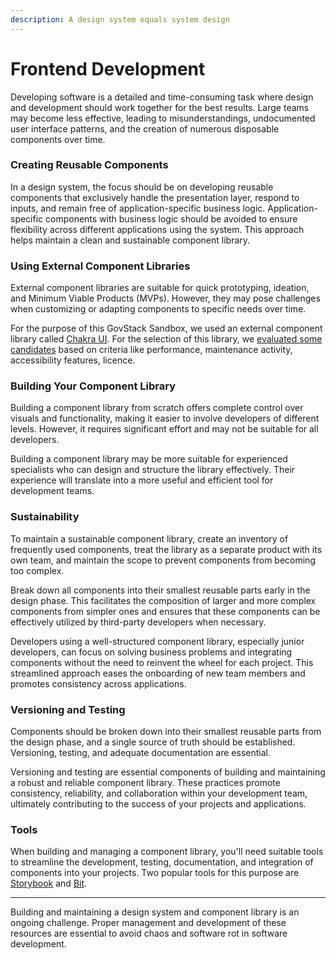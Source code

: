 ```yaml
---
description: A design system equals system design
---
```


# Frontend Development

Developing software is a detailed and time-consuming task where design and development should work together for the best results. Large teams may become less effective, leading to misunderstandings, undocumented user interface patterns, and the creation of numerous disposable components over time.

### **Creating Reusable Components**

In a design system, the focus should be on developing reusable components that exclusively handle the presentation layer, respond to inputs, and remain free of application-specific business logic. Application-specific components with business logic should be avoided to ensure flexibility across different applications using the system. This approach helps maintain a clean and sustainable component library.

### **Using External Component Libraries**

External component libraries are suitable for quick prototyping, ideation, and Minimum Viable Products (MVPs). However, they may pose challenges when customizing or adapting components to specific needs over time.

For the purpose of this GovStack Sandbox, we used an external component library called [Chakra UI](https://chakra-ui.com/). For the selection of this library, we [evaluated some candidates](https://govstack-global.atlassian.net/wiki/spaces/DEMO/pages/96043009/Component+Library+Evaluation) based on criteria like performance, maintenance activity, accessibility features, licence.

### **Building Your Component Library**

Building a component library from scratch offers complete control over visuals and functionality, making it easier to involve developers of different levels. However, it requires significant effort and may not be suitable for all developers.

Building a component library may be more suitable for experienced specialists who can design and structure the library effectively. Their experience will translate into a more useful and efficient tool for development teams.

### **Sustainability**

To maintain a sustainable component library, create an inventory of frequently used components, treat the library as a separate product with its own team, and maintain the scope to prevent components from becoming too complex.

Break down all components into their smallest reusable parts early in the design phase. This facilitates the composition of larger and more complex components from simpler ones and ensures that these components can be effectively utilized by third-party developers when necessary.

Developers using a well-structured component library, especially junior developers, can focus on solving business problems and integrating components without the need to reinvent the wheel for each project. This streamlined approach eases the onboarding of new team members and promotes consistency across applications.

### **Versioning and Testing**

Components should be broken down into their smallest reusable parts from the design phase, and a single source of truth should be established. Versioning, testing, and adequate documentation are essential.

Versioning and testing are essential components of building and maintaining a robust and reliable component library. These practices promote consistency, reliability, and collaboration within your development team, ultimately contributing to the success of your projects and applications.

### **Tools**

When building and managing a component library, you'll need suitable tools to streamline the development, testing, documentation, and integration of components into your projects. Two popular tools for this purpose are [Storybook](https://storybook.js.org/) and [Bit](https://bit.dev/).

***

Building and maintaining a design system and component library is an ongoing challenge. Proper management and development of these resources are essential to avoid chaos and software rot in software development.
